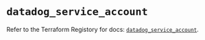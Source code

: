 # `datadog_service_account`

Refer to the Terraform Registory for docs: [`datadog_service_account`](https://registry.terraform.io/providers/datadog/datadog/3.23.0/docs/resources/service_account).
